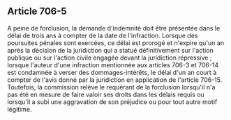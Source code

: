 Article 706-5
----
A peine de forclusion, la demande d'indemnité doit être présentée dans le délai
de trois ans à compter de la date de l'infraction. Lorsque des poursuites
pénales sont exercées, ce délai est prorogé et n'expire qu'un an après la
décision de la juridiction qui a statué définitivement sur l'action publique ou
sur l'action civile engagée devant la juridiction répressive ; lorsque l'auteur
d'une infraction mentionnée aux articles 706-3 et 706-14 est condamnée à verser
des dommages-intérêts, le délai d'un an court à compter de l'avis donné par la
juridiction en application de l'article 706-15. Toutefois, la commission relève
le requérant de la forclusion lorsqu'il n'a pas été en mesure de faire valoir
ses droits dans les délais requis ou lorsqu'il a subi une aggravation de son
préjudice ou pour tout autre motif légitime.
